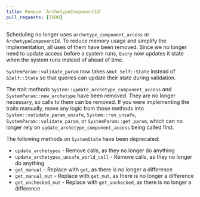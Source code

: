 ```yaml
---
title: Remove `ArchetypeComponentId`
pull_requests: [TODO]
---
```


Scheduling no longer uses `archetype_component_access` or `ArchetypeComponentId`.
To reduce memory usage and simplify the implementation, all uses of them have been removed.
Since we no longer need to update access before a system runs, `Query` now updates it state when the system runs instead of ahead of time.

`SystemParam::validate_param` now takes `&mut Self::State` instead of `&Self::State` so that queries can update their state during validation.

The trait methods `System::update_archetype_component_access` and `SystemParam::new_archetype` have been removed.
They are no longer necessary, so calls to them can be removed.
If you were implementing the traits manually, move any logic from those methods into `System::validate_param_unsafe`, `System::run_unsafe`, `SystemParam::validate_param`, or `SystemParam::get_param`, which can no longer rely on `update_archetype_component_access` being called first.

The following methods on `SystemState` have been deprecated:
* `update_archetypes` - Remove calls, as they no longer do anything
* `update_archetypes_unsafe_world_cell` - Remove calls, as they no longer do anything
* `get_manual` - Replace with `get`, as there is no longer a difference
* `get_manual_mut` - Replace with `get_mut`, as there is no longer a difference
* `get_unchecked_mut` - Replace with `get_unchecked`, as there is no longer a difference
